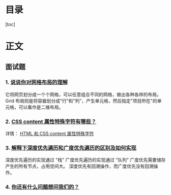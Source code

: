 <h1>目录</h1>

[toc]

<h1> 正文 </h1>

## 面试题

### 1. [说说你对网格布局的理解](https://github.com/haizlin/fe-interview/issues/2250)

它将网页划分成一个个网格，可以任意组合不同的网格，做出各种各样的布局。
Grid 布局则是将容器划分成"行"和"列"，产生单元格，然后指定"项目所在"的单元格，可以看作是二维布局。

### 2. [CSS content 属性特殊字符有哪些？](https://github.com/haizlin/fe-interview/issues/2251)

详情：
[HTML 和 CSS content 属性特殊字符](https://blog.csdn.net/yang031997/article/details/102904342)

### 3. [解释下深度优先遍历和广度优先遍历的区别及如何实现](https://github.com/haizlin/fe-interview/issues/2252)

深度优先遍历的实现通过 "栈"
广度优先遍历的实现通过 "队列"
广度优先需要储存产生的所有节点，占用空间大。
深度优先有回溯操作，而广度优先没有回溯操作。

### 4. [你还有什么问题想问我们的？](https://github.com/haizlin/fe-interview/issues/2253)
